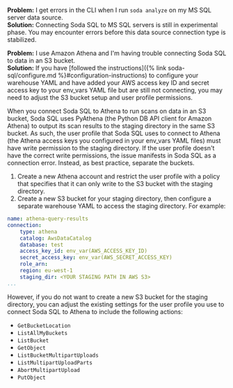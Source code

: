 **Problem:** I get errors in the CLI when I run `soda analyze` on my MS SQL server data source.   <br />
**Solution:** Connecting Soda SQL to MS SQL servers is still in experimental phase. You may encounter errors before this data source connection type is stabilized.
<br />

**Problem:**  I use Amazon Athena and I'm having trouble connecting Soda SQL to data in an S3 bucket. <br />
**Solution:** If you have [followed the instructions]({% link soda-sql/configure.md %}#configuration-instructions) to configure your warehouse YAML and have added your AWS access key ID and secret access key to your env_vars YAML file but are still not connecting, you may need to adjust the S3 bucket setup and user profile permissions. 

When you connect Soda SQL to Athena to run scans on data in an S3 bucket, Soda SQL uses PyAthena (the Python DB API client for Amazon Athena) to output its scan results to the staging directory in the same S3 bucket. As such, the user profile that Soda SQL uses to connect to Athena (the Athena access keys you configured in your env_vars YAML files) must have write permission to the staging directory. If the user profile doesn't have the correct write permissions, the issue manifests in Soda SQL as a connection error. Instead, as best practice, separate the buckets.

1. Create a new Athena account and restrict the user profile with a policy that specifies that it can only write to the S3 bucket with the staging directory.
2. Create a new S3 bucket for your staging directory, then configure a separate warehouse YAML to access the staging directory. For example: 
```yaml
name: athena-query-results
connection:
    type: athena
    catalog: AwsDataCatalog
    database: test
    access_key_id: env_var(AWS_ACCESS_KEY_ID)
    secret_access_key: env_var(AWS_SECRET_ACCESS_KEY)
    role_arn: 
    region: eu-west-1
    staging_dir: <YOUR STAGING PATH IN AWS S3>
...
```

However, if you do not want to create a new S3 bucket for the staging directory, you can adjust the existing settings for the user profile you use to connect Soda SQL to Athena to include the following actions:
* `GetBucketLocation`
* `ListAllMyBuckets`
* `ListBucket`
* `GetObject`
* `ListBucketMultipartUploads`
* `ListMultipartUploadParts`
* `AbortMultipartUpload`
* `PutObject`
 
<br />